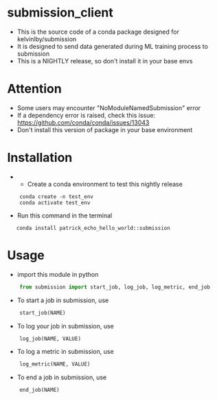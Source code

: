 # submission_client
- This is the source code of a conda package designed for kelvinlby/submission
- It is designed to send data generated during ML training process to submission
- This is a NIGHTLY release, so don't install it in your base envs
# Attention
- Some users may encounter "NoModuleNamedSubmission" error
- If a dependency error is raised, check this issue: https://github.com/conda/conda/issues/13043
- Don't install this version of package in your base environment

# Installation
- - Create a conda environment to test this nightly release
```shell:
    conda create -n test_env
    conda activate test_env
```
- Run this command in the terminal
 ```shell
    conda install patrick_echo_hello_world::submission
```

# Usage
- import this module in python
```Python
    from submission import start_job, log_job, log_metric, end_job
```
- To start a job in submission, use
```Python
    start_job(NAME)
```
- To log your job in submission, use
```Python
    log_job(NAME, VALUE)
```
- To log a metric in submission, use
```Python
    log_metric(NAME, VALUE)
```
- To end a job in submission, use
```Python
    end_job(NAME)
```


